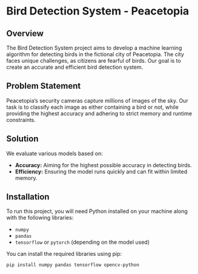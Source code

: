 # Bird Detection System - Peacetopia

## Overview
The Bird Detection System project aims to develop a machine learning algorithm for detecting birds in the fictional city of Peacetopia. The city faces unique challenges, as citizens are fearful of birds. Our goal is to create an accurate and efficient bird detection system.

## Problem Statement
Peacetopia’s security cameras capture millions of images of the sky. Our task is to classify each image as either containing a bird or not, while providing the highest accuracy and adhering to strict memory and runtime constraints.

## Solution
We evaluate various models based on:
- **Accuracy:** Aiming for the highest possible accuracy in detecting birds.
- **Efficiency:** Ensuring the model runs quickly and can fit within limited memory.

## Installation
To run this project, you will need Python installed on your machine along with the following libraries:
- `numpy`
- `pandas`
- `tensorflow` or `pytorch` (depending on the model used)

You can install the required libraries using pip:
```bash
pip install numpy pandas tensorflow opencv-python


